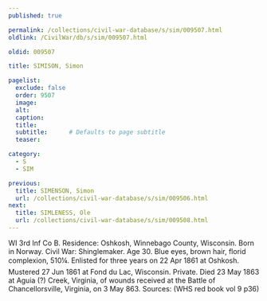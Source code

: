 ```yaml
---
published: true

permalink: /collections/civil-war-database/s/sim/009507.html
oldlink: /CivilWar/db/s/sim/009507.html

oldid: 009507

title: SIMISON, Simon

pagelist:
  exclude: false
  order: 9507
  image: 
  alt:
  caption:
  title:
  subtitle:      # Defaults to page subtitle
  teaser:

category: 
  - S 
  - SIM

previous:
  title: SIMENSON, Simon
  url: /collections/civil-war-database/s/sim/009506.html  
next:
  title: SIMLENESS, Ole
  url: /collections/civil-war-database/s/sim/009508.html   
---
```

WI 3rd Inf Co B. Residence: Oshkosh, Winnebago County, Wisconsin. Born in Norway. Civil War: Shinglemaker. Age 30. Blue eyes, brown hair, florid complexion, 5&#146;10&frac14;&#148;. Enlisted for three years on 22 Apr 1861 at Oshkosh. Mustered 27 Jun 1861 at Fond du Lac, Wisconsin. Private. Died 23 May 1863 at Aguia (?) Creek, Virginia, of wounds received at the Battle of Chancellorsville, Virginia, on 3 May 863. Sources: (WHS red book vol 9 p36)